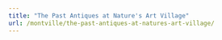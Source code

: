 ```yaml
---
title: "The Past Antiques at Nature's Art Village"
url: /montville/the-past-antiques-at-natures-art-village/
---
```

